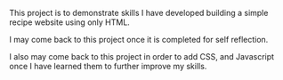 This project is to demonstrate skills I have developed building a simple recipe website using only HTML. 

I may come back to this project once it is completed for self reflection.

I also may come back to this project in order to add CSS, and Javascript once I have learned them to further improve my skills.